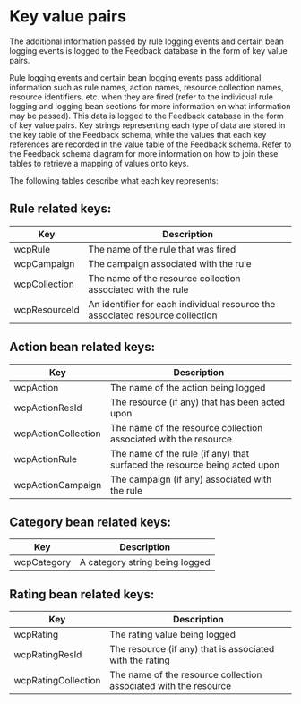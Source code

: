 # Key value pairs

The additional information passed by rule logging events and certain bean logging events is logged to the Feedback database in the form of key value pairs.

Rule logging events and certain bean logging events pass additional information such as rule names, action names, resource collection names, resource identifiers, etc. when they are fired \(refer to the individual rule logging and logging bean sections for more information on what information may be passed\). This data is logged to the Feedback database in the form of key value pairs. Key strings representing each type of data are stored in the key table of the Feedback schema, while the values that each key references are recorded in the value table of the Feedback schema. Refer to the Feedback schema diagram for more information on how to join these tables to retrieve a mapping of values onto keys.

The following tables describe what each key represents:

## Rule related keys:

|Key|Description|
|---|-----------|
|wcpRule|The name of the rule that was fired|
|wcpCampaign|The campaign associated with the rule|
|wcpCollection|The name of the resource collection associated with the rule|
|wcpResourceId|An identifier for each individual resource the associated resource collection|

## Action bean related keys:

|Key|Description|
|---|-----------|
|wcpAction|The name of the action being logged|
|wcpActionResId|The resource \(if any\) that has been acted upon|
|wcpActionCollection|The name of the resource collection associated with the resource|
|wcpActionRule|The name of the rule \(if any\) that surfaced the resource being acted upon|
|wcpActionCampaign|The campaign \(if any\) associated with the rule|

## Category bean related keys:

|Key|Description|
|---|-----------|
|wcpCategory|A category string being logged|

## Rating bean related keys:

|Key|Description|
|---|-----------|
|wcpRating|The rating value being logged|
|wcpRatingResId|The resource \(if any\) that is associated with the rating|
|wcpRatingCollection|The name of the resource collection associated with the resource|


